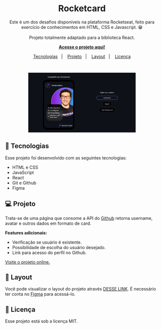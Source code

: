 <h1 align="center"> Rocketcard </h1>

<p align="center">
Este é um dos desafios disponíveis na plataforma Rocketseat, feito para exercício de conhecimentos em HTML, CSS e Javascript. 😁 
</br>
</br>
Projeto totalmente adaptado para a biblioteca React.
</p>

<p align="center">
<strong><a href="https://marcosassilva.github.io/rocketcard-react/">Acesse o projeto aqui!</a></strong>
 <br/>
</p>

<p align="center">
  <a href="#-tecnologias">Tecnologias</a>&nbsp;&nbsp;&nbsp;|&nbsp;&nbsp;&nbsp;
  <a href="#-projeto">Projeto</a>&nbsp;&nbsp;&nbsp;|&nbsp;&nbsp;&nbsp;
  <a href="#-layout">Layout</a>&nbsp;&nbsp;&nbsp;|&nbsp;&nbsp;&nbsp;
  <a href="#memo-licença">Licença</a>
</p>

<br>

<p align="center">
  <img alt="projeto Rocketflix" src="./.github/preview.png" width="70%">
</p>

## 🚀 Tecnologias

Esse projeto foi desenvolvido com as seguintes tecnologias:

- HTML e CSS
- JavaScript
- React
- Git e Github
- Figma

## 💻 Projeto

Trata-se de uma página que consome a API do [Github](https://www.github.com/) retorna username, avatar e outros dados em formato de card.

<strong>Features adicionais:</strong>

- Verificação se usuário é existente.
- Possibilidade de escolha do usuário desejado.
- Link para acesso do perfil no Github.

[Visite o projeto online.](https://marcosassilva.github.io/rocketflix/)

## 🔖 Layout

Você pode visualizar o layout do projeto através [DESSE LINK](https://www.figma.com/file/7nZh32Uyn4nBgSgzjwdAT1/DD-%2F-Rocketcard-(Copy)?node-id=3-2&t=G3HnTRWnAFJLdaix-0). É necessário ter conta no [Figma](https://figma.com) para acessá-lo.

## 📜 Licença

Esse projeto está sob a licença MIT.
